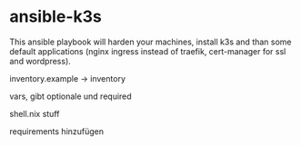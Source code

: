 # ansible-k3s

This ansible playbook will harden your machines, install k3s and than some default applications (nginx ingress instead of traefik, cert-manager for ssl and wordpress).

inventory.example -> inventory

vars, gibt optionale und required

shell.nix stuff

requirements hinzufügen
